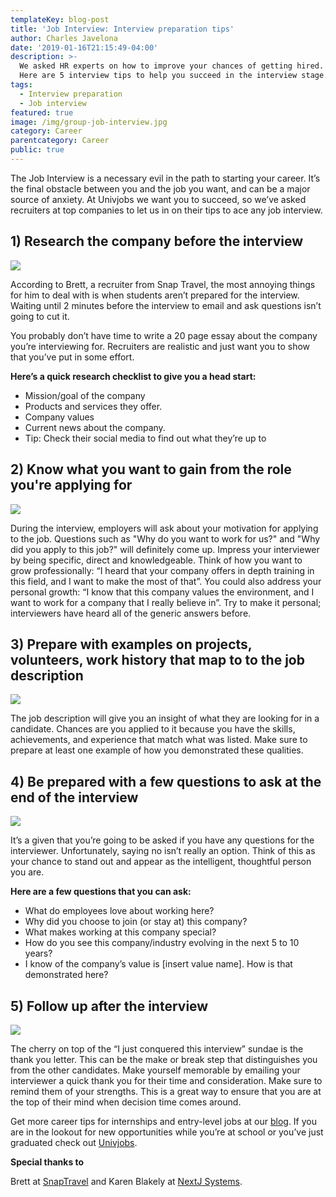 ```yaml
---
templateKey: blog-post
title: 'Job Interview: Interview preparation tips' 
author: Charles Javelona
date: '2019-01-16T21:15:49-04:00'
description: >-
  We asked HR experts on how to improve your chances of getting hired.
  Here are 5 interview tips to help you succeed in the interview stage.
tags:
  - Interview preparation
  - Job interview
featured: true
image: /img/group-job-interview.jpg
category: Career
parentcategory: Career
public: true
---
```


The Job Interview is a necessary evil in the path to starting your career. It’s the final obstacle between you and the job you want, and can be a major source of anxiety. At Univjobs we want you to succeed, so we’ve asked recruiters at top companies to let us in on their tips to ace any job interview. 

## 1) Research the company before the interview

![](/img/instant-messege-on-laptop.jpg)


According to Brett, a recruiter from Snap Travel, the most annoying things for him to deal with is when students aren’t prepared for the interview. Waiting until 2 minutes before the interview to email and ask questions isn’t going to cut it. 

You probably don’t have time to write a 20 page essay about the company you’re interviewing for. Recruiters are realistic and just want you to show that you’ve put in some effort. 


**Here’s a quick research checklist to give you a head start:**

- Mission/goal of the company
- Products and services they offer.
- Company values 
- Current news about the company. 
- Tip: Check their social media to find out what they’re up to 


## 2) Know what you want to gain from the role you're applying for

![](/img/chess.jpg)

During the interview, employers will ask about your motivation for applying to the job. Questions such as "Why do you want to work for us?" and "Why did you apply to this job?" will definitely come up. Impress your interviewer by being specific, direct and knowledgeable. Think of how you want to grow professionally: “I heard that your company offers in depth training in this field, and I want to make the most of that”. You could also address your personal growth: 
“I know that this company values the environment, and I want to work for a company that I really believe in”. Try to make it personal; interviewers have heard all of the generic answers before. 


## 3) Prepare with examples on projects, volunteers, work history that map to to the job description

![](/img/hand-design.jpg)
 
The job description will give you an insight of what they are looking for in a candidate. Chances are you applied to it because you have the skills, achievements, and experience that match what was listed. Make sure to prepare at least one example of how you demonstrated these qualities. 



## 4) Be prepared with a few questions to ask at the end of the interview

![](/img/job-interview-woman.jpg)

It’s a given that you’re going to be asked if you have any questions for the interviewer. Unfortunately, saying no isn’t really an option. Think of this as your chance to stand out and appear as the intelligent, thoughtful person you are. 

**Here are a few questions that you can ask:**

- What do employees love about working here?
- Why did you choose to join (or stay at) this company?
- What makes working at this company special?
- How do you see this company/industry evolving in the next 5 to 10 years?
- I know of the company’s value is [insert value name]. How is that demonstrated here?


## 5) Follow up after the interview

![](/img/woman-texting.jpg)


The cherry on top of the “I just conquered this interview” sundae is the thank you letter. This can be the make or break step that distinguishes you from the other candidates. Make yourself memorable by emailing your interviewer a quick thank you for their time and consideration.  Make sure to remind them of your strengths. This is a great way to ensure that you are at the top of their mind when decision time comes around.


Get more career tips for internships and entry-level jobs at our [blog](https://univjobs.ca/blog). If you are in the lookout for new opportunities while you’re at school or you’ve just graduated check out [Univjobs](https://univjobs.ca/?ref=interview_preparation_tips). 

**Special thanks to**

 Brett at [SnapTravel](https://www.snaptravel.com/) and Karen Blakely at [NextJ Systems](https://www.nexj.com/).


 



 
